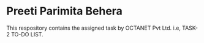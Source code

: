 # Preeti Parimita Behera

This respository contains the assigned task by OCTANET Pvt Ltd. i.e, TASK-2 TO-DO LIST.

